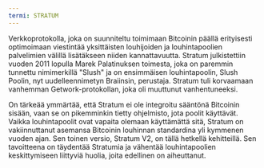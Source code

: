```yaml
---
termi: STRATUM
---
```


Verkkoprotokolla, joka on suunniteltu toimimaan Bitcoinin päällä erityisesti optimoimaan viestintää yksittäisten louhijoiden ja louhintapoolien palvelimien välillä lisätäkseen niiden kannattavuutta. Stratum julkistettiin vuoden 2011 lopulla Marek Palatinuksen toimesta, joka on paremmin tunnettu nimimerkillä "Slush" ja on ensimmäisen louhintapoolin, Slush Poolin, nyt uudelleennimetyn Braiinsin, perustaja. Stratum tuli korvaamaan vanhemman Getwork-protokollan, joka oli muuttunut vanhentuneeksi.

On tärkeää ymmärtää, että Stratum ei ole integroitu sääntönä Bitcoinin sisään, vaan se on pikemminkin tietty ohjelmisto, jota poolit käyttävät. Vaikka louhintapoolit ovat vapaita olemaan käyttämättä sitä, Stratum on vakiinnuttanut asemansa Bitcoinin louhinnan standardina yli kymmenen vuoden ajan. Sen toinen versio, Stratum V2, on tällä hetkellä kehitteillä. Sen tavoitteena on täydentää Stratumia ja vähentää louhintapoolien keskittymiseen liittyviä huolia, joita edellinen on aiheuttanut.